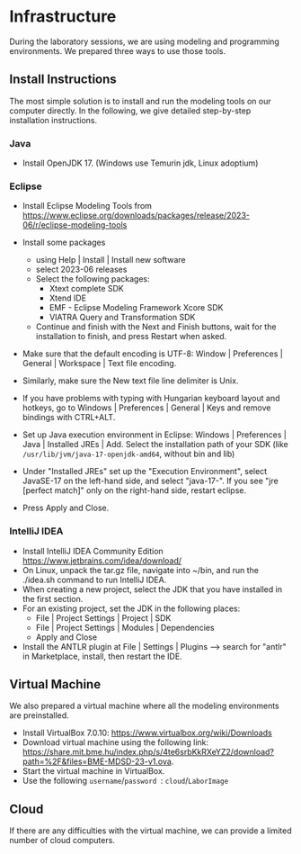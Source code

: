 # Infrastructure

During the laboratory sessions, we are using modeling and programming environments. We prepared three ways to use those tools.

## Install Instructions

The most simple solution is to install and run the modeling tools on our computer directly. In the following, we give detailed step-by-step installation instructions.

### Java
- Install OpenJDK 17. (Windows use Temurin jdk, Linux adoptium)

### Eclipse
- Install Eclipse Modeling Tools from https://www.eclipse.org/downloads/packages/release/2023-06/r/eclipse-modeling-tools

- Install some packages
    - using Help | Install | Install new software
    - select 2023-06 releases
    - Select the following packages:    
        - Xtext complete SDK
        - Xtend IDE
        - EMF - Eclipse Modeling Framework Xcore SDK
        - VIATRA Query and Transformation SDK
    - Continue and finish with the Next and Finish buttons, wait for the installation to finish, and press Restart when asked.

- Make sure that the default encoding is UTF-8: Window | Preferences | General | Workspace | Text file encoding.
- Similarly, make sure the New text file line delimiter is Unix.
- If you have problems with typing with Hungarian keyboard layout and hotkeys, go to Windows | Preferences | General | Keys and remove bindings with CTRL+ALT.
- Set up Java execution environment in Eclipse: Windows | Preferences | Java | Installed JREs | Add. Select the installation path of your SDK (like `/usr/lib/jvm/java-17-openjdk-amd64`, without bin and lib)
- Under "Installed JREs" set up the "Execution Environment", select JavaSE-17 on the left-hand side, and select "java-17-<your installed version>". If you see "jre [perfect match]" only on the right-hand side, restart eclipse.
- Press Apply and Close.

### IntelliJ IDEA
- Install IntelliJ IDEA Community Edition https://www.jetbrains.com/idea/download/
- On Linux, unpack the tar.gz file, navigate into ~/bin, and run the ./idea.sh command to run IntelliJ IDEA.
- When creating a new project, select the JDK that you have installed in the first section.
- For an existing project, set the JDK in the following places:
    - File | Project Settings | Project | SDK
    - File | Project Settings | Modules | Dependencies
    - Apply and Close
- Install the ANTLR plugin at File | Settings | Plugins --> search for "antlr" in Marketplace, install, then restart the IDE.

## Virtual Machine
We also prepared a virtual machine where all the modeling environments are preinstalled.

- Install VirtualBox 7.0.10: https://www.virtualbox.org/wiki/Downloads
- Download virtual machine using the following link: https://share.mit.bme.hu/index.php/s/4te6srbKkRXeYZ2/download?path=%2F&files=BME-MDSD-23-v1.ova.
- Start the virtual machine in VirtualBox.
- Use the following `username`/`password `: `cloud`/`LaborImage`

## Cloud

If there are any difficulties with the virtual machine, we can provide a limited number of cloud computers.


